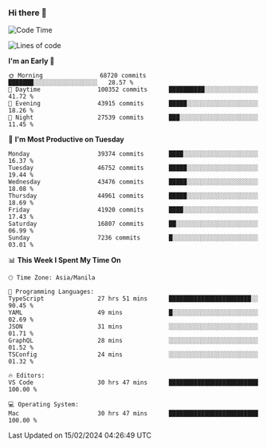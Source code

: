 ### Hi there 👋

<!--START_SECTION:waka-->
![Code Time](http://img.shields.io/badge/Code%20Time-4%2C885%20hrs%206%20mins-blue)

![Lines of code](https://img.shields.io/badge/From%20Hello%20World%20I%27ve%20Written-108.8%20million%20lines%20of%20code-blue)

**I'm an Early 🐤** 

```text
🌞 Morning                68720 commits       ███████░░░░░░░░░░░░░░░░░░   28.57 % 
🌆 Daytime                100352 commits      ██████████░░░░░░░░░░░░░░░   41.72 % 
🌃 Evening                43915 commits       █████░░░░░░░░░░░░░░░░░░░░   18.26 % 
🌙 Night                  27539 commits       ███░░░░░░░░░░░░░░░░░░░░░░   11.45 % 
```
📅 **I'm Most Productive on Tuesday** 

```text
Monday                   39374 commits       ████░░░░░░░░░░░░░░░░░░░░░   16.37 % 
Tuesday                  46752 commits       █████░░░░░░░░░░░░░░░░░░░░   19.44 % 
Wednesday                43476 commits       █████░░░░░░░░░░░░░░░░░░░░   18.08 % 
Thursday                 44961 commits       █████░░░░░░░░░░░░░░░░░░░░   18.69 % 
Friday                   41920 commits       ████░░░░░░░░░░░░░░░░░░░░░   17.43 % 
Saturday                 16807 commits       ██░░░░░░░░░░░░░░░░░░░░░░░   06.99 % 
Sunday                   7236 commits        █░░░░░░░░░░░░░░░░░░░░░░░░   03.01 % 
```


📊 **This Week I Spent My Time On** 

```text
🕑︎ Time Zone: Asia/Manila

💬 Programming Languages: 
TypeScript               27 hrs 51 mins      ███████████████████████░░   90.45 % 
YAML                     49 mins             █░░░░░░░░░░░░░░░░░░░░░░░░   02.69 % 
JSON                     31 mins             ░░░░░░░░░░░░░░░░░░░░░░░░░   01.71 % 
GraphQL                  28 mins             ░░░░░░░░░░░░░░░░░░░░░░░░░   01.52 % 
TSConfig                 24 mins             ░░░░░░░░░░░░░░░░░░░░░░░░░   01.32 % 

🔥 Editors: 
VS Code                  30 hrs 47 mins      █████████████████████████   100.00 % 

💻 Operating System: 
Mac                      30 hrs 47 mins      █████████████████████████   100.00 % 
```


 Last Updated on 15/02/2024 04:26:49 UTC
<!--END_SECTION:waka-->


<!--
**rad182/rad182** is a ✨ _special_ ✨ repository because its `README.md` (this file) appears on your GitHub profile.

Here are some ideas to get you started:

- 🔭 I’m currently working on ...
- 🌱 I’m currently learning ...
- 👯 I’m looking to collaborate on ...
- 🤔 I’m looking for help with ...
- 💬 Ask me about ...
- 📫 How to reach me: ...
- 😄 Pronouns: ...
- ⚡ Fun fact: ...
-->
